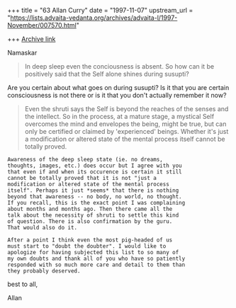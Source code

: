 +++
title = "63 Allan Curry"
date = "1997-11-07"
upstream_url = "https://lists.advaita-vedanta.org/archives/advaita-l/1997-November/007570.html"

+++
[Archive link](https://lists.advaita-vedanta.org/archives/advaita-l/1997-November/007570.html)

Namaskar

>In deep sleep even the conciousness is absent. So how can it be
>positively said that the Self alone shines during susupti?
>

Are you certain about what goes on during susupti?
Is it that you are certain consciousness is not there
or is it that you don't actually remember it now?

>Even the shruti says the Self is beyond the reaches of the senses and
>the intellect. So in the process, at a mature stage, a mystical Self
>overcomes the mind and envelopes the being, might be true, but can only
>be certified or claimed by 'experienced' beings. Whether it's just a
>modification or altered state of the mental process itself cannot be totally
>proved.

    Awareness of the deep sleep state (ie. no dreams,
    thoughts, images, etc.) does occur but I agree with you
    that even if and when its occurence is certain it still
    cannot be totally proved that it is not "just a
    modification or altered state of the mental process
    itself". Perhaps it just *seems* that there is nothing
    beyond that awareness -- no body, no world, no thought.
    If you recall, this is the exact point I was complaining
    about months and months ago. Then there came all the
    talk about the necessity of shruti to settle this kind
    of question. There is also confirmation by the guru.
    That would also do it.

    After a point I think even the most pig-headed of us
    must start to "doubt the doubter". I would like to
    apologize for having subjected this list to so many of
    my own doubts and thank all of you who have so patiently
    responded with so much more care and detail to them than
    they probably deserved.

best to all,

Allan

